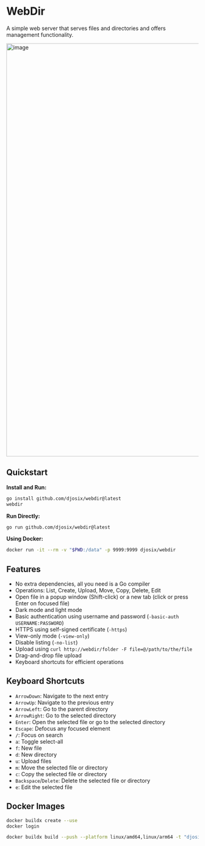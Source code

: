 # WebDir

A simple web server that serves files and directories and offers management functionality.

<img width="1079" alt="image" src="https://github.com/user-attachments/assets/86d0617b-42fa-4e59-bd8a-9ec5b85fd0ce" />

## Quickstart

**Install and Run:**

```sh
go install github.com/djosix/webdir@latest
webdir
```

**Run Directly:**

```sh
go run github.com/djosix/webdir@latest
```

**Using Docker:**

```sh
docker run -it --rm -v "$PWD:/data" -p 9999:9999 djosix/webdir
```

## Features

- No extra dependencies, all you need is a Go compiler
- Operations: List, Create, Upload, Move, Copy, Delete, Edit
- Open file in a popup window (Shift-click) or a new tab (click or press Enter on focused file)
- Dark mode and light mode
- Basic authentication using username and password (`-basic-auth USERNAME:PASSWORD`)
- HTTPS using self-signed certificate (`-https`)
- View-only mode (`-view-only`)
- Disable listing (`-no-list`)
- Upload using `curl http://webdir/folder -F file=@/path/to/the/file`
- Drag-and-drop file upload
- Keyboard shortcuts for efficient operations

## Keyboard Shortcuts

- `ArrowDown`: Navigate to the next entry
- `ArrowUp`: Navigate to the previous entry
- `ArrowLeft`: Go to the parent directory
- `ArrowRight`: Go to the selected directory
- `Enter`: Open the selected file or go to the selected directory
- `Escape`: Defocus any focused element
- `/`: Focus on search
- `a`: Toggle select-all
- `f`: New file
- `d`: New directory
- `u`: Upload files
- `m`: Move the selected file or directory
- `c`: Copy the selected file or directory
- `Backspace`/`Delete`: Delete the selected file or directory
- `e`: Edit the selected file

## Docker Images

```sh
docker buildx create --use
docker login

docker buildx build --push --platform linux/amd64,linux/arm64 -t "djosix/webdir:latest" .
```
